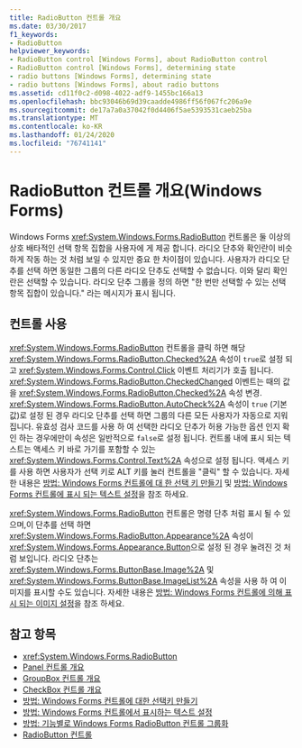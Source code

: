 ```yaml
---
title: RadioButton 컨트롤 개요
ms.date: 03/30/2017
f1_keywords:
- RadioButton
helpviewer_keywords:
- RadioButton control [Windows Forms], about RadioButton control
- RadioButton control [Windows Forms], determining state
- radio buttons [Windows Forms], determining state
- radio buttons [Windows Forms], about radio buttons
ms.assetid: cd11f0c2-d098-4022-adf9-1455bc166a13
ms.openlocfilehash: bbc93046b69d39caadde4986ff56f067fc206a9e
ms.sourcegitcommit: de17a7a0a37042f0d4406f5ae5393531caeb25ba
ms.translationtype: MT
ms.contentlocale: ko-KR
ms.lasthandoff: 01/24/2020
ms.locfileid: "76741141"
---
```

# <a name="radiobutton-control-overview-windows-forms"></a>RadioButton 컨트롤 개요(Windows Forms)
Windows Forms <xref:System.Windows.Forms.RadioButton> 컨트롤은 둘 이상의 상호 배타적인 선택 항목 집합을 사용자에 게 제공 합니다. 라디오 단추와 확인란이 비슷하게 작동 하는 것 처럼 보일 수 있지만 중요 한 차이점이 있습니다. 사용자가 라디오 단추를 선택 하면 동일한 그룹의 다른 라디오 단추도 선택할 수 없습니다. 이와 달리 확인란은 선택할 수 있습니다. 라디오 단추 그룹을 정의 하면 "한 번만 선택할 수 있는 선택 항목 집합이 있습니다." 라는 메시지가 표시 됩니다.  
  
## <a name="using-the-control"></a>컨트롤 사용  
 <xref:System.Windows.Forms.RadioButton> 컨트롤을 클릭 하면 해당 <xref:System.Windows.Forms.RadioButton.Checked%2A> 속성이 `true`로 설정 되 고 <xref:System.Windows.Forms.Control.Click> 이벤트 처리기가 호출 됩니다. <xref:System.Windows.Forms.RadioButton.CheckedChanged> 이벤트는 때의 값을 <xref:System.Windows.Forms.RadioButton.Checked%2A> 속성 변경. <xref:System.Windows.Forms.RadioButton.AutoCheck%2A> 속성이 `true` (기본값)로 설정 된 경우 라디오 단추를 선택 하면 그룹의 다른 모든 사용자가 자동으로 지워집니다. 유효성 검사 코드를 사용 하 여 선택한 라디오 단추가 허용 가능한 옵션 인지 확인 하는 경우에만이 속성은 일반적으로 `false`로 설정 됩니다. 컨트롤 내에 표시 되는 텍스트는 액세스 키 바로 가기를 포함할 수 있는 <xref:System.Windows.Forms.Control.Text%2A> 속성으로 설정 됩니다. 액세스 키를 사용 하면 사용자가 선택 키로 ALT 키를 눌러 컨트롤을 "클릭" 할 수 있습니다. 자세한 내용은 [방법: Windows Forms 컨트롤에 대 한 선택 키 만들기](how-to-create-access-keys-for-windows-forms-controls.md) 및 [방법: Windows Forms 컨트롤에 표시 되는 텍스트 설정](how-to-set-the-text-displayed-by-a-windows-forms-control.md)을 참조 하세요.  
  
 <xref:System.Windows.Forms.RadioButton> 컨트롤은 명령 단추 처럼 표시 될 수 있으며,이 단추를 선택 하면 <xref:System.Windows.Forms.RadioButton.Appearance%2A> 속성이 <xref:System.Windows.Forms.Appearance.Button>으로 설정 된 경우 눌려진 것 처럼 보입니다. 라디오 단추는 <xref:System.Windows.Forms.ButtonBase.Image%2A> 및 <xref:System.Windows.Forms.ButtonBase.ImageList%2A> 속성을 사용 하 여 이미지를 표시할 수도 있습니다. 자세한 내용은 [방법: Windows Forms 컨트롤에 의해 표시 되는 이미지 설정](how-to-set-the-image-displayed-by-a-windows-forms-control.md)을 참조 하세요.  
  
## <a name="see-also"></a>참고 항목

- <xref:System.Windows.Forms.RadioButton>
- [Panel 컨트롤 개요](panel-control-overview-windows-forms.md)
- [GroupBox 컨트롤 개요](groupbox-control-overview-windows-forms.md)
- [CheckBox 컨트롤 개요](checkbox-control-overview-windows-forms.md)
- [방법: Windows Forms 컨트롤에 대한 선택키 만들기](how-to-create-access-keys-for-windows-forms-controls.md)
- [방법: Windows Forms 컨트롤에서 표시하는 텍스트 설정](how-to-set-the-text-displayed-by-a-windows-forms-control.md)
- [방법: 기능별로 Windows Forms RadioButton 컨트롤 그룹화](how-to-group-windows-forms-radiobutton-controls-to-function-as-a-set.md)
- [RadioButton 컨트롤](radiobutton-control-windows-forms.md)
